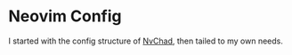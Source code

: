 # Neovim Config

I started with the config structure of [NvChad](https://github.com/NvChad/NvChad), then tailed to my own needs. 
